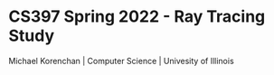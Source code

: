 # CS397 Spring 2022 - Ray Tracing Study

Michael Korenchan | Computer Science | Univesity of Illinois

